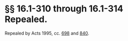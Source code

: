 # §§ 16.1-310 through 16.1-314 Repealed.

<p>Repealed by Acts 1995, cc. <a href='http://lis.virginia.gov/cgi-bin/legp604.exe?951+ful+CHAP0698'>698</a> and <a href='http://lis.virginia.gov/cgi-bin/legp604.exe?951+ful+CHAP0840'>840</a>.</p>